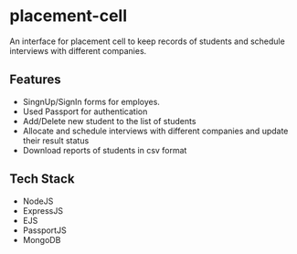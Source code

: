 # placement-cell
An interface for placement cell to keep records of students and schedule interviews with different companies.
<h2>Features</h2>

<ul>
  <li>SingnUp/SignIn forms for employes.</li>
  <li>Used Passport for authentication </li>
  <li>Add/Delete new student to the list of students</li>
  <li>Allocate and schedule interviews with different companies and update their result status </li>
  <li>Download reports of students in csv format</li>
</ul>

<h2>Tech Stack</h2>
<ul>
  <li>NodeJS</li>
  <li>ExpressJS</li>
  <li>EJS</li>
  <li>PassportJS</li>
  <li>MongoDB</li>
</ul>
